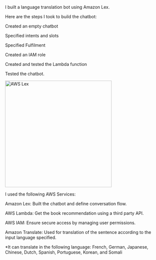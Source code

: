 I built a language translation bot using Amazon Lex.

Here are the steps I took to build the chatbot:

Created an empty chatbot

Specified intents and slots

Specified Fulfilment

Created an IAM role

Created and tested the Lambda function

Tested the chatbot.

<img width="347" alt="AWS Lex" src="https://github.com/aali2010/AWS-Translation-Bot-using-Amazon-Lex/assets/156422634/85989803-ca47-4a2b-ad2b-74bc8cbbc31e">

I used the following AWS Services:

Amazon Lex: Built the chatbot and define conversation flow.

AWS Lambda: Get the book recommendation using a third party API.

AWS IAM: Ensure secure access by managing user permissions.

Amazon Translate: Used for translation of the sentence according to the input language specified.

*It can translate in the following language: French, German, Japanese, Chinese, Dutch, Spanish, Portuguese, Korean, and Somali



